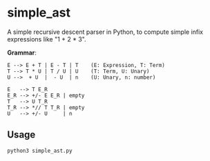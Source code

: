 # simple_ast

A simple recursive descent parser in Python, to compute simple infix expressions like "1 + 2 * 3".

**Grammar**:
```
E --> E + T | E - T | T    (E: Expression, T: Term)
T --> T * U | T / U | U    (T: Term, U: Unary)
U -->  + U  |  - U  | n    (U: Unary, n: number)
```

```
E   --> T E_R
E_R --> +/- E E_R | empty
T   --> U T_R
T_R --> *// T T_R | empty
U   --> +/- U     | n
```

## Usage
```bash
python3 simple_ast.py
```
